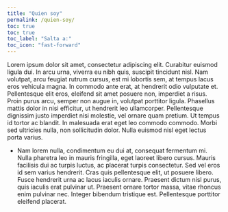 ```yaml
---
title: "Quien soy"
permalink: /quien-soy/
toc: true
toc: true
toc_label: "Salta a:"
toc_icon: "fast-forward"
---
```


Lorem ipsum dolor sit amet, consectetur adipiscing elit. Curabitur euismod ligula dui. In arcu urna, viverra eu nibh quis, suscipit tincidunt nisl. Nam volutpat, arcu feugiat rutrum cursus, est mi lobortis sem, at tempus lacus eros vehicula magna. In commodo ante erat, at hendrerit odio vulputate et. Pellentesque elit eros, eleifend sit amet posuere non, imperdiet a risus. Proin purus arcu, semper non augue in, volutpat porttitor ligula. Phasellus mattis dolor in nisi efficitur, ut hendrerit leo ullamcorper. Pellentesque dignissim justo imperdiet nisi molestie, vel ornare quam pretium. Ut tempus id tortor ac blandit. In malesuada erat eget leo commodo commodo. Morbi sed ultricies nulla, non sollicitudin dolor. Nulla euismod nisl eget lectus porta varius.

- Nam lorem nulla, condimentum eu dui at, consequat fermentum mi. Nulla pharetra leo in mauris fringilla, eget laoreet libero cursus. Mauris facilisis dui ac turpis luctus, ac placerat turpis consectetur. Sed vel eros id sem varius hendrerit. Cras quis pellentesque elit, ut posuere libero. Fusce hendrerit urna ac lacus iaculis ornare. Praesent dictum nisl purus, quis iaculis erat pulvinar ut. Praesent ornare tortor massa, vitae rhoncus enim pulvinar nec. Integer bibendum tristique est. Pellentesque porttitor eleifend placerat. 
